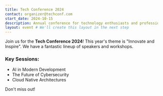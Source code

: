```yaml
---
title: Tech Conference 2024
contact: organizer@techconf.com
start_date: 2024-10-15
description: Annual conference for technology enthusiasts and professionals.
layout: event # We'll create this layout in the next step
---
```


Join us for the **Tech Conference 2024**! This year's theme is "Innovate and Inspire". We have a fantastic lineup of speakers and workshops.

### Key Sessions:
*   AI in Modern Development
*   The Future of Cybersecurity
*   Cloud Native Architectures

Don't miss out!
